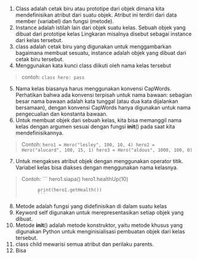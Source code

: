 1. Class adalah cetak biru atau prototipe dari objek dimana kita mendefinisikan atribut dari suatu objek. Atribut ini terdiri dari data member (variabel) dan fungsi (metode).
2. Instance adalah istilah lain dari objek suatu kelas. Sebuah objek yang dibuat dari prototipe kelas Lingkaran misalnya disebut sebagai instance dari kelas tersebut.
3. class adalah cetak biru yang digunakan untuk menggambarkan bagaimana membuat sesuatu, instance adalah objek yang dibuat dari cetak biru tersebut.
4. Menggunakan kata kunci class diikuti oleh nama kelas tersebut
> contoh:   ```
>           class hero:
>               pass
>           ```
5. Nama kelas biasanya harus menggunakan konvensi CapWords. Perhatikan bahwa ada konvensi terpisah untuk nama bawaan: sebagian besar nama bawaan adalah kata tunggal (atau dua kata dijalankan bersamaan), dengan konvensi CapWords hanya digunakan untuk nama pengecualian dan konstanta bawaan.
6. Untuk membuat objek dari sebuah kelas, kita bisa memanggil nama kelas dengan argumen sesuai dengan fungsi __init__() pada saat kita mendefinisikannya.
> Contoh:   ```
>           hero1 = Hero("lesley", 100, 10, 4)
>           hero2 = Hero("alucard", 100, 15, 1)
>           hero3 = Hero("aldous", 1000, 100, 0)
>           ```
7. Untuk mengakses atribut objek dengan menggunakan operator titik. Variabel kelas bisa diakses dengan menggunakan nama kelasnya.
> Contoh:   ```
>           hero1.siapa()
>           hero1.healthUp(10)
> 
>           print(hero1.getHealth())
>           ```
8. Metode adalah fungsi yang didefinisikan di dalam suatu kelas
9. Keyword self digunakan untuk merepresentasikan setiap objek yang dibuat.
10. Metode __init__() adalah metode konstruktor, yaitu metode khusus yang digunakan Python untuk menginisialisasi pembuatan objek dari kelas tersebut.
11. class child mewarisi semua atribut dan perilaku parents.
12. Bisa